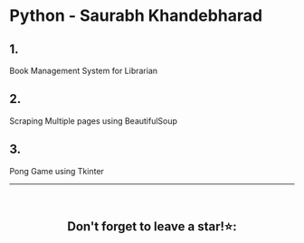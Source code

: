 # Python - Saurabh Khandebharad

## 1.
Book Management System for Librarian

## 2.
Scraping Multiple pages using BeautifulSoup

## 3.
Pong Game using Tkinter


<hr />
<br />

## <div align = 'center'>Don't forget to leave a star!⭐:</div>
